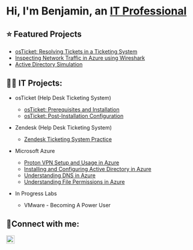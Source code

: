 <h1> Hi, I'm Benjamin, an <a href="https://www.linkedin.com/in/ben-bravo/">IT Professional</a> </h1>

<h2>⭐ Featured Projects</h2>

  - [osTicket: Resolving Tickets in a Ticketing System](https://github.com/ben-trainer/osTicket-lifecycle/tree/main)
  - [Inspecting Network Traffic in Azure using Wireshark](https://github.com/ben-trainer/Azure-Inspecting-Network-Traffic-using-Wireshark)
  - [Active Directory Simulation](https://github.com/ben-trainer/AD-Simulation/tree/main)

<h2>👨‍💻 IT Projects:</h2>

- osTicket (Help Desk Ticketing System)
  - [osTicket: Prerequisites and Installation](https://github.com/ben-trainer/osTicket-prerequisites)
  - [osTicket: Post-Installation Configuration](https://github.com/ben-trainer/osTicket-post-install-cfg)

- Zendesk (Help Desk Ticketing System)

  - [Zendesk Ticketing System Practice](https://github.com/ben-trainer/Ticketing-System/)

- Microsoft Azure

  - [Proton VPN Setup and Usage in Azure](https://github.com/ben-trainer/Proton-VPN-Setup-and-Usage)
  - [Installing and Configuring Active Directory in Azure](https://github.com/ben-trainer/Azure-Active-Directory-Home-Lab)
  - [Understanding DNS in Azure](https://github.com/ben-trainer/dns-testing/tree/main)
  - [Understanding File Permissions in Azure](https://github.com/ben-trainer/file-share-permissions/tree/main)

- In Progress Labs

  - VMware - Becoming A Power User


<h2> 🤳Connect with me:</h2>

[<img align="left" alt="benjamin-bravo | LinkedIn" width="22px" src="https://cdn.jsdelivr.net/npm/simple-icons@v3/icons/linkedin.svg" />][linkedin]




[linkedin]: www.linkedin.com/in/ben-bravo


